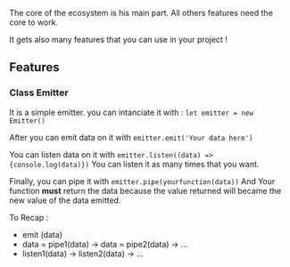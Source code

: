 The core of the ecosystem is his main part. All others features need the core to work.

It gets also many features that you can use in your project !

## Features

### Class **Emitter**

It is a simple emitter.
you can intanciate it with : 
`let emitter = new Emitter()`

After you can emit data on it with `emitter.emit('Your data here')`

You can listen data on it with 
`emitter.listen((data) => {console.log(data)})`
You can listen it as many times that you want.

Finally, you can pipe it with `emitter.pipe(yourfunction(data))`
And Your function **must** return the data because the value returned will became the new value of the data emitted.

To Recap : 

* emit (data)
* data = pipe1(data) -> data = pipe2(data) -> ...
* listen1(data) -> listen2(data) -> ...
 
